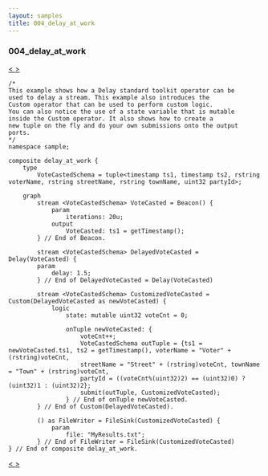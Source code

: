 ```yaml
---
layout: samples
title: 004_delay_at_work
---
```


### 004_delay_at_work

<div class="sampleNav"><a class="button" href="/sx43/samples/spl-for-beginner/003_sink_at_work_sample_sink_at_work_spl/"> < </a><a class="button" href="/sx43/samples/spl-for-beginner/005_throttle_at_work_sample_throttle_at_work_spl/"> > </a>
</div>

~~~~~~
/*
This example shows how a Delay standard toolkit operator can be
used to delay a stream. This example also introduces the
Custom operator that can be used to perform custom logic.
You can also notice the use of a state variable that is mutable
inside the Custom operator. It also shows how to create a 
new tuple on the fly and do your own submissions onto the output ports.
*/
namespace sample;

composite delay_at_work {
	type
		VoteCastedSchema = tuple<timestamp ts1, timestamp ts2, rstring voterName, rstring streetName, rstring townName, uint32 partyId>;

	graph
		stream <VoteCastedSchema> VoteCasted = Beacon() {
			param
				iterations: 20u;
			output
				VoteCasted: ts1 = getTimestamp();
		} // End of Beacon.

		stream <VoteCastedSchema> DelayedVoteCasted = Delay(VoteCasted) {
		param
			delay: 1.5;
		} // End of DelayedVoteCasted = Delay(VoteCasted)

		stream <VoteCastedSchema> CustomizedVoteCasted = Custom(DelayedVoteCasted as newVoteCasted) {
			logic	
				state: mutable uint32 voteCnt = 0;

				onTuple newVoteCasted: {
					voteCnt++;  
					VoteCastedSchema outTuple = {ts1 = newVoteCasted.ts1, ts2 = getTimestamp(), voterName = "Voter" + (rstring)voteCnt,
					streetName = "Street" + (rstring)voteCnt, townName = "Town" + (rstring)voteCnt,
					partyId = ((voteCnt%(uint32)2) == (uint32)0) ? (uint32)1 : (uint32)2};
					submit(outTuple, CustomizedVoteCasted);
				} // End of onTuple newVoteCasted.
		} // End of Custom(DelayedVoteCasted).

		() as FileWriter = FileSink(CustomizedVoteCasted) {
			param
				file: "MyResults.txt";
		} // End of FileWriter = FileSink(CustomizedVoteCasted)
} // End of composite delay_at_work.

~~~~~~

<div class="sampleNav"><a class="button" href="/sx43/samples/spl-for-beginner/003_sink_at_work_sample_sink_at_work_spl/"> < </a><a class="button" href="/sx43/samples/spl-for-beginner/005_throttle_at_work_sample_throttle_at_work_spl/"> > </a>
</div>

